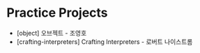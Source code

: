 # Practice Projects
- [object] 오브젝트 - 조영호
- [crafting-interpreters] Crafting Interpreters - 로버트 나이스트롬
